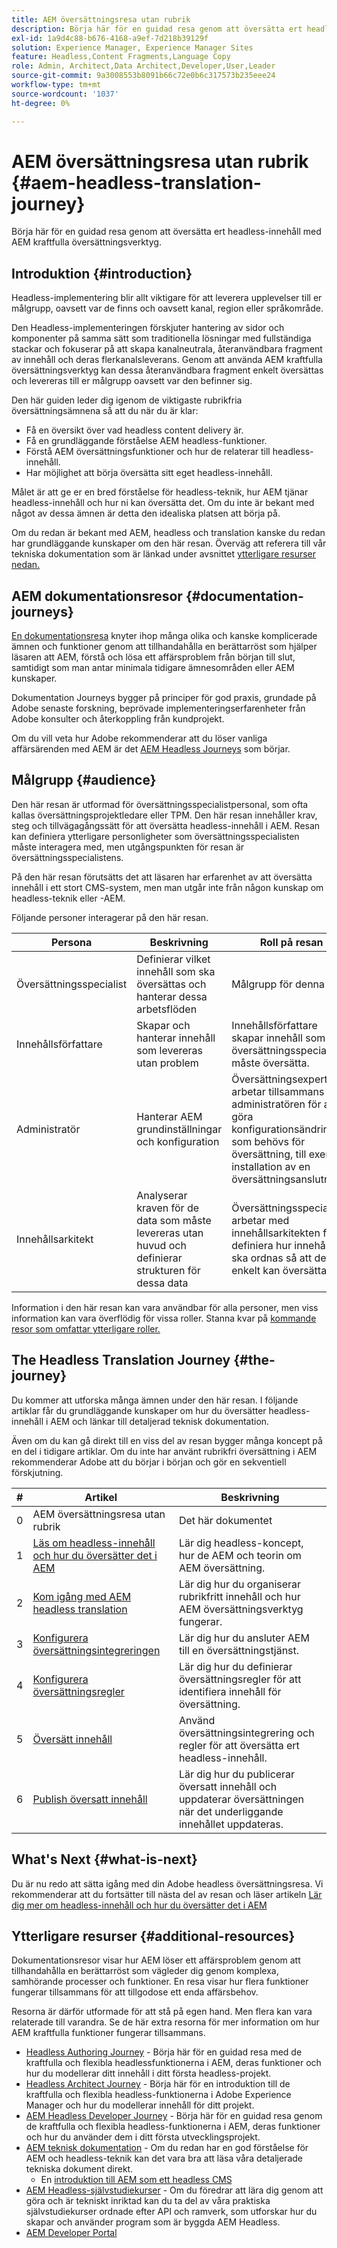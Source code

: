 ```yaml
---
title: AEM översättningsresa utan rubrik
description: Börja här för en guidad resa genom att översätta ert headless-innehåll med AEM kraftfulla översättningsverktyg.
exl-id: 1a9d4c88-b676-4168-a9ef-7d218b39129f
solution: Experience Manager, Experience Manager Sites
feature: Headless,Content Fragments,Language Copy
role: Admin, Architect,Data Architect,Developer,User,Leader
source-git-commit: 9a3008553b8091b66c72e0b6c317573b235eee24
workflow-type: tm+mt
source-wordcount: '1037'
ht-degree: 0%

---
```


# AEM översättningsresa utan rubrik {#aem-headless-translation-journey}

Börja här för en guidad resa genom att översätta ert headless-innehåll med AEM kraftfulla översättningsverktyg.

## Introduktion {#introduction}

Headless-implementering blir allt viktigare för att leverera upplevelser till er målgrupp, oavsett var de finns och oavsett kanal, region eller språkområde.

Den Headless-implementeringen förskjuter hantering av sidor och komponenter på samma sätt som traditionella lösningar med fullständiga stackar och fokuserar på att skapa kanalneutrala, återanvändbara fragment av innehåll och deras flerkanalsleverans. Genom att använda AEM kraftfulla översättningsverktyg kan dessa återanvändbara fragment enkelt översättas och levereras till er målgrupp oavsett var den befinner sig.

Den här guiden leder dig igenom de viktigaste rubrikfria översättningsämnena så att du när du är klar:

* Få en översikt över vad headless content delivery är.
* Få en grundläggande förståelse AEM headless-funktioner.
* Förstå AEM översättningsfunktioner och hur de relaterar till headless-innehåll.
* Har möjlighet att börja översätta sitt eget headless-innehåll.

Målet är att ge er en bred förståelse för headless-teknik, hur AEM tjänar headless-innehåll och hur ni kan översätta det. Om du inte är bekant med något av dessa ämnen är detta den idealiska platsen att börja på.

Om du redan är bekant med AEM, headless och translation kanske du redan har grundläggande kunskaper om den här resan. Överväg att referera till vår tekniska dokumentation som är länkad under avsnittet [ytterligare resurser nedan.](#additional-resources)

## AEM dokumentationsresor {#documentation-journeys}

[En dokumentationsresa](/help/journey-documentation/home.md) knyter ihop många olika och kanske komplicerade ämnen och funktioner genom att tillhandahålla en berättarröst som hjälper läsaren att AEM, förstå och lösa ett affärsproblem från början till slut, samtidigt som man antar minimala tidigare ämnesområden eller AEM kunskaper.

Dokumentation Journeys bygger på principer för god praxis, grundade på Adobe senaste forskning, beprövade implementeringserfarenheter från Adobe konsulter och återkoppling från kundprojekt.

Om du vill veta hur Adobe rekommenderar att du löser vanliga affärsärenden med AEM är det [AEM Headless Journeys](/help/journey-headless/overview.md) som börjar.

## Målgrupp {#audience}

Den här resan är utformad för översättningsspecialistpersonal, som ofta kallas översättningsprojektledare eller TPM. Den här resan innehåller krav, steg och tillvägagångssätt för att översätta headless-innehåll i AEM. Resan kan definiera ytterligare personligheter som översättningsspecialisten måste interagera med, men utgångspunkten för resan är översättningsspecialistens.

På den här resan förutsätts det att läsaren har erfarenhet av att översätta innehåll i ett stort CMS-system, men man utgår inte från någon kunskap om headless-teknik eller -AEM.

Följande personer interagerar på den här resan.

| Persona | Beskrivning | Roll på resan |
|---|---|---|
| Översättningsspecialist | Definierar vilket innehåll som ska översättas och hanterar dessa arbetsflöden | Målgrupp för denna resa |
| Innehållsförfattare | Skapar och hanterar innehåll som levereras utan problem | Innehållsförfattare skapar innehåll som översättningsspecialisten måste översätta. |
| Administratör | Hanterar AEM grundinställningar och konfiguration | Översättningsexperten arbetar tillsammans med administratören för att göra konfigurationsändringar som behövs för översättning, till exempel installation av en översättningsanslutning. |
| Innehållsarkitekt | Analyserar kraven för de data som måste levereras utan huvud och definierar strukturen för dessa data | Översättningsspecialister arbetar med innehållsarkitekten för att definiera hur innehållet ska ordnas så att det enkelt kan översättas. |

Information i den här resan kan vara användbar för alla personer, men viss information kan vara överflödig för vissa roller. Stanna kvar på [kommande resor som omfattar ytterligare roller.](/help/journey-documentation/home.md#journeys)

## The Headless Translation Journey {#the-journey}

Du kommer att utforska många ämnen under den här resan. I följande artiklar får du grundläggande kunskaper om hur du översätter headless-innehåll i AEM och länkar till detaljerad teknisk dokumentation.

Även om du kan gå direkt till en viss del av resan bygger många koncept på en del i tidigare artiklar. Om du inte har använt rubrikfri översättning i AEM rekommenderar Adobe att du börjar i början och gör en sekventiell förskjutning.

| # | Artikel | Beskrivning |
|---|---|---|
| 0 | AEM översättningsresa utan rubrik | Det här dokumentet |
| 1 | [Läs om headless-innehåll och hur du översätter det i AEM](learn-about.md) | Lär dig headless-koncept, hur de AEM och teorin om AEM översättning. |
| 2 | [Kom igång med AEM headless translation](getting-started.md) | Lär dig hur du organiserar rubrikfritt innehåll och hur AEM översättningsverktyg fungerar. |
| 3 | [Konfigurera översättningsintegreringen](configure-connector.md) | Lär dig hur du ansluter AEM till en översättningstjänst. |
| 4 | [Konfigurera översättningsregler](translation-rules.md) | Lär dig hur du definierar översättningsregler för att identifiera innehåll för översättning. |
| 5 | [Översätt innehåll](translate-content.md) | Använd översättningsintegrering och regler för att översätta ert headless-innehåll. |
| 6 | [Publish översatt innehåll](publish-content.md) | Lär dig hur du publicerar översatt innehåll och uppdaterar översättningen när det underliggande innehållet uppdateras. |

## What&#39;s Next {#what-is-next}

Du är nu redo att sätta igång med din Adobe headless översättningsresa. Vi rekommenderar att du fortsätter till nästa del av resan och läser artikeln [Lär dig mer om headless-innehåll och hur du översätter det i AEM](learn-about.md)

## Ytterligare resurser {#additional-resources}

Dokumentationsresor visar hur AEM löser ett affärsproblem genom att tillhandahålla en berättarröst som vägleder dig genom komplexa, samhörande processer och funktioner. En resa visar hur flera funktioner fungerar tillsammans för att tillgodose ett enda affärsbehov.

Resorna är därför utformade för att stå på egen hand. Men flera kan vara relaterade till varandra. Se de här extra resorna för mer information om hur AEM kraftfulla funktioner fungerar tillsammans.

* [Headless Authoring Journey](/help/journey-headless/author/overview.md) - Börja här för en guidad resa med de kraftfulla och flexibla headlessfunktionerna i AEM, deras funktioner och hur du modellerar ditt innehåll i ditt första headless-projekt.
* [Headless Architect Journey](/help/journey-headless/architect/overview.md) - Börja här för en introduktion till de kraftfulla och flexibla headless-funktionerna i Adobe Experience Manager och hur du modellerar innehåll för ditt projekt.
* [AEM Headless Developer Journey](/help/journey-headless/developer/overview.md) - Börja här för en guidad resa genom de kraftfulla och flexibla headless-funktionerna i AEM, deras funktioner och hur du använder dem i ditt första utvecklingsprojekt.
* [AEM teknisk dokumentation](https://experienceleague.adobe.com/docs/experience-manager-65.html) - Om du redan har en god förståelse för AEM och headless-teknik kan det vara bra att läsa våra detaljerade tekniska dokument direkt.
   * En [introduktion till AEM som ett headless CMS](/help/sites-developing/headless/introduction.md)
* [AEM Headless-självstudiekurser](https://experienceleague.adobe.com/docs/experience-manager-learn/getting-started-with-aem-headless/overview.html) - Om du föredrar att lära dig genom att göra och är tekniskt inriktad kan du ta del av våra praktiska självstudiekurser ordnade efter API och ramverk, som utforskar hur du skapar och använder program som är byggda AEM Headless.
* [AEM Developer Portal](https://experienceleague.adobe.com/landing/experience-manager/headless/developer.html)
